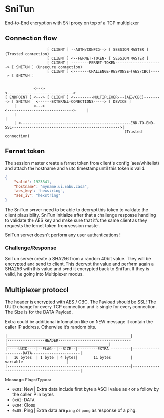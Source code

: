 # SniTun
End-to-End encryption with SNI proxy on top of a TCP multiplexer

## Connection flow

```
                   [ CLIENT ] --AUTH/CONFIG--> [ SESSION MASTER ] (Trusted connection)
                   [ CLIENT ] <--FERNET-TOKEN- [ SESSION MASTER ]
                   [ CLIENT ] --------FERNET-TOKEN---------------------> [ SNITUN ] (Unsecure connection)
                   [ CLIENT ] <-------CHALLENGE-RESPONSE-(AES/CBC)-----> [ SNITUN ]


             <--->                                                                  <------------------------------>
[ ENDPOINT ] <---> [ CLIENT ] <---------MULTIPLEXER---(AES/CBC)--------> [ SNITUN ] <------EXTERNAL-CONECTIONS-----> [ DEVICE ]
    |        <--->                                                                  <------------------------------>     |
    |                                                                                                                    |
    | <--------------------------------------------------END-TO-END-SSL------------------------------------------------->|
                                                      (Trusted connection)
```

## Fernet token

The session master create a fernet token from client's config (aes/whitelist) and attach the hostname and a utc timestamp until this token is valid.

```json
{
    "valid": 1923841,
    "hostname": "myname.ui.nabu.casa",
    "aes_key": "hexstring",
    "aes_iv": "hexstring"
}
```

The SniTun server need to be able to decrypt this token to validate the client plausibility. SniTun initialize after that a challenge response handling to validate the AES key and make sure that it's the same client as they requests the fernet token from session master.

SniTun server doesn't perform any user authentications!

### Challenge/Response

SniTun server create a SHA256 from a random 40bit value. They will be encrypted and send to client. This decrypt the value and perform again a SHA256 with this value and send it encrypted back to SniTun. If they is valid, he going into Multiplexer modus.

## Multiplexer protocol

The header is encrypted with AES / CBC. The Payload should be SSL!
The UUID change for every TCP connection and is single for every connection. The Size is for the DATA Payload.

Extra could be additional information like on NEW message it contain the caller IP address. Otherwise it's random bits.

```
|________________________________________________________|
|-----------------HEADER---------------------------------|______________________________________________|
|-----UUID----|--FLAG--|--SIZE--|---------EXTRA ---------|--------------------DATA----------------------|
|   16 bytes  | 1 byte | 4 bytes|       11 bytes         |                  variable                    |
|--------------------------------------------------------|----------------------------------------------|
```

Message Flags/Types:

 - `0x01`: New | Extra data include first byte a ASCII value as `4` or `6` follow by the caller IP in bytes
 - `0x02`: DATA
 - `0x04`: Close
 - `0x05`: Ping | Extra data are `ping` or `pong` as response of a ping.
